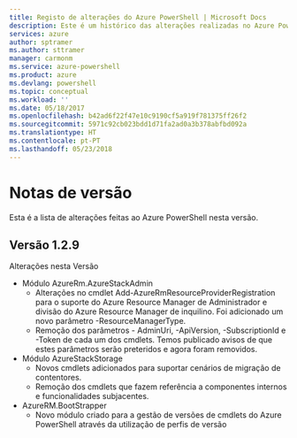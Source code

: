 ```yaml
---
title: Registo de alterações do Azure PowerShell | Microsoft Docs
description: Este é um histórico das alterações realizadas no Azure PowerShell na versão mais recente.
services: azure
author: sptramer
ms.author: sttramer
manager: carmonm
ms.service: azure-powershell
ms.product: azure
ms.devlang: powershell
ms.topic: conceptual
ms.workload: ''
ms.date: 05/18/2017
ms.openlocfilehash: b42ad6f22f47e10c9190cf5a919f781375ff26f2
ms.sourcegitcommit: 5971c92cb023bdd1d71fa2ad0a3b378abfbd092a
ms.translationtype: HT
ms.contentlocale: pt-PT
ms.lasthandoff: 05/23/2018
---
```

# <a name="release-notes"></a>Notas de versão

Esta é a lista de alterações feitas ao Azure PowerShell nesta versão.

## <a name="version-129"></a>Versão 1.2.9

Alterações nesta Versão

* Módulo AzureRm.AzureStackAdmin
    + Alterações no cmdlet Add-AzureRmResourceProviderRegistration para o suporte do Azure Resource Manager de Administrador e divisão do Azure Resource Manager de inquilino. Foi adicionado um novo parâmetro -ResourceManagerType.
    + Remoção dos parâmetros - AdminUri, -ApiVersion, -SubscriptionId e -Token de cada um dos cmdlets. Temos publicado avisos de que estes parâmetros serão preteridos e agora foram removidos.
* Módulo AzureStackStorage
    + Novos cmdlets adicionados para suportar cenários de migração de contentores.
    + Remoção dos cmdlets que fazem referência a componentes internos e funcionalidades subjacentes.
* AzureRM.BootStrapper
    + Novo módulo criado para a gestão de versões de cmdlets do Azure PowerShell através da utilização de perfis de versão